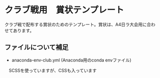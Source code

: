 # クラブ戦用　賞状テンプレート

クラブ戦で配布する賞状のためのテンプレート。賞状は、A4日ラ大会用に合わせてあります。



## ファイルについて補足

* anaconda-env-club.yml (Anaconda用のconda envファイル)

　SCSSを使っていますが、CSSも入っています